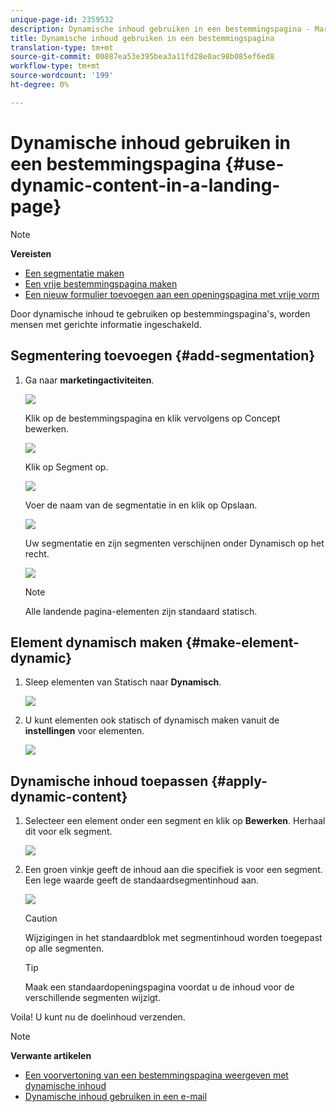```yaml
---
unique-page-id: 2359532
description: Dynamische inhoud gebruiken in een bestemmingspagina - Marketo Docs - Productdocumentatie
title: Dynamische inhoud gebruiken in een bestemmingspagina
translation-type: tm+mt
source-git-commit: 00887ea53e395bea3a11fd28e0ac98b085ef6ed8
workflow-type: tm+mt
source-wordcount: '199'
ht-degree: 0%

---
```



# Dynamische inhoud gebruiken in een bestemmingspagina {#use-dynamic-content-in-a-landing-page}

>[!NOTE]
>
>**Vereisten**
>
>* [Een segmentatie maken](../../../../product-docs/personalization/segmentation-and-snippets/segmentation/create-a-segmentation.md)
>* [Een vrije bestemmingspagina maken](../../../../product-docs/demand-generation/landing-pages/free-form-landing-pages/create-a-free-form-landing-page.md)
>* [Een nieuw formulier toevoegen aan een openingspagina met vrije vorm](../../../../product-docs/demand-generation/landing-pages/free-form-landing-pages/add-a-new-form-to-a-free-form-landing-page.md)

>



Door dynamische inhoud te gebruiken op bestemmingspagina&#39;s, worden mensen met gerichte informatie ingeschakeld.

## Segmentering toevoegen {#add-segmentation}

1. Ga naar **marketingactiviteiten**.

   ![](assets/login-marketing-activities.png)

   Klik op de bestemmingspagina en klik vervolgens op Concept bewerken.

   ![](assets/landingpageeditdraft.jpg)

   Klik op Segment op.

   ![](assets/image2015-5-21-12-3a31-3a20.png)

   Voer de naam van de segmentatie in en klik op Opslaan.

   ![](assets/image2014-9-16-14-3a50-3a5.png)

   Uw segmentatie en zijn segmenten verschijnen onder Dynamisch op het recht.

   ![](assets/image2015-5-21-12-3a36-3a40.png)

   >[!NOTE]
   >
   >Alle landende pagina-elementen zijn standaard statisch.

## Element dynamisch maken {#make-element-dynamic}

1. Sleep elementen van Statisch naar **Dynamisch**.

   ![](assets/image2014-9-16-14-3a50-3a27.png)

1. U kunt elementen ook statisch of dynamisch maken vanuit de **instellingen** voor elementen.

   ![](assets/image2015-5-21-12-3a39-3a41.png)

## Dynamische inhoud toepassen {#apply-dynamic-content}

1. Selecteer een element onder een segment en klik op **Bewerken**. Herhaal dit voor elk segment.

   ![](assets/image2015-5-21-12-3a42-3a11.png)

1. Een groen vinkje geeft de inhoud aan die specifiek is voor een segment. Een lege waarde geeft de standaardsegmentinhoud aan.

   ![](assets/image2015-5-21-12-3a44-3a24.png)

   >[!CAUTION]
   >
   >Wijzigingen in het standaardblok met segmentinhoud worden toegepast op alle segmenten.

   >[!TIP]
   >
   >Maak een standaardopeningspagina voordat u de inhoud voor de verschillende segmenten wijzigt.

Voila! U kunt nu de doelinhoud verzenden.

>[!NOTE]
>
>**Verwante artikelen**
>
>* [Een voorvertoning van een bestemmingspagina weergeven met dynamische inhoud](../../../../product-docs/demand-generation/landing-pages/landing-page-actions/preview-a-landing-page-with-dynamic-content.md)
>* [Dynamische inhoud gebruiken in een e-mail](../../../../product-docs/email-marketing/general/functions-in-the-editor/using-dynamic-content-in-an-email.md)

>



